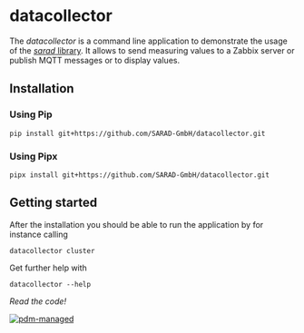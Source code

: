 # datacollector

The *datacollector* is a command line application to demonstrate the usage of
the [*sarad* library](https://github.com/SARAD-GmbH/sarad). It allows to send
measuring values to a Zabbix server or publish MQTT messages or to display
values.

## Installation
### Using Pip
```
pip install git+https://github.com/SARAD-GmbH/datacollector.git
```

### Using Pipx
```
pipx install git+https://github.com/SARAD-GmbH/datacollector.git
```

## Getting started

After the installation you should be able to run the application by for instance calling
```
datacollector cluster
```

Get further help with
```
datacollector --help
```

*Read the code!*

[![pdm-managed](https://img.shields.io/badge/pdm-managed-blueviolet)](https://pdm-project.org)
